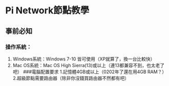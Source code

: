 # Pi Network節點教學

## 事前必知
### 操作系統：
1. Windows系統：Windows 7-10 皆可使用（XP就算了，換一台比較快）
2. Mac OS系統：Mac OS High Sierra(13)或以上（連13都兼容不到，也太老了吧）
###電腦配置要求
1.記憶體4GB或以上（0202年了還在用4GB RAM？）
2.超級節點需要路由器（除非你沒錢買路由器不然都有吧）
